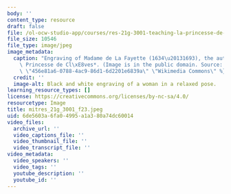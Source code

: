 ```yaml
---
body: ''
content_type: resource
draft: false
file: /ol-ocw-studio-app/courses/res-21g-3001-teaching-la-princesse-de-cleves-fall-2023/mitres_21g_3001_f23.jpeg
file_size: 10546
file_type: image/jpeg
image_metadata:
  caption: "Engraving of Madame de La Fayette (1634\u20131693), the author of *La\
    \ Princesse de Cl\xE8ves*. (Image is in the public domain. Source: {{% resource_link\
    \ \"456e81a6-0788-4ac9-86d1-6d2201e6839a\" \"Wikimedia Commons\" %}}.)"
  credit: ''
  image-alt: Black and white engraving of a woman in a relaxed pose.
learning_resource_types: []
license: https://creativecommons.org/licenses/by-nc-sa/4.0/
resourcetype: Image
title: mitres_21g_3001_f23.jpeg
uid: 6de5603a-6fa0-4995-a1a3-80a74dc60014
video_files:
  archive_url: ''
  video_captions_file: ''
  video_thumbnail_file: ''
  video_transcript_file: ''
video_metadata:
  video_speakers: ''
  video_tags: ''
  youtube_description: ''
  youtube_id: ''
---
```

